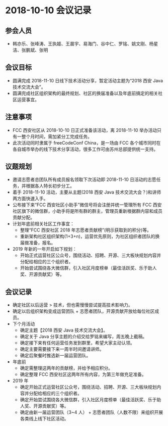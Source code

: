 # 2018-10-10 会议记录

## 参会人员

* 韩亦乐、张峰涛、王执姬、王晨宇、易海门、谷中仁、罗铭、姚文刚、杨星洁、张鹏斌、张明

## 会议目标

* 圆满完成 2018-11-10 日线下技术活动分享，暂定活动主题为“2018 西安 Java 技术交流大会”。
* 圆满完成社区组织架构的最终规划、社区的换届准备以及年底前搞定的相关社区运营事宜。

## 注意事项

* FCC 西安社区从 2018-10-10 日正式准备该活动，离 2018-11-10 举办活动只有一整个月时间，需加紧分工完成任务。
* 此次活动同时隶属于 freeCodeConf China，是一场由 FCC 各个城市同时在各自城市举办的线下技术分享活动，很多工作可由苏州总部提供统一支持。

## 议题规划

* 邀请志愿者总团队所有成员报名领取下次活动即 2018-11-10 日活动的志愿任务，并根据各人特长初步分工。
* 着手 2018-11-10 活动，主要从主题(2018 西安 Java 技术交流大会？)和讲师两方面快速入手。
* 公布接下来“FCC 西安社区小助手”微信号将会注册并统一管理所有 FCC 西安社区旗下的微信群，小助手将是所有群的群主，管理员重新根据群内容和成员贡献分配。
* 计划年底前相关社区工作事宜：
  * 整理“FCC 西安社区 2018 年志愿者贡献榜”(明示获取到的积分)等。
  * 重新架构社区组织架构(1+3+n)，运营优先原则，为社区组织者团队的换届做准备，报名。
* 2019 年新的一年开启如下规划：
  * 开始正式运营社区公众号，围绕活动、招聘、开源、三大板块规划内容并分配给相应的三个组织者。
  * 开始尝试围绕各大微信群，引入社区月度榜单（最佳活跃奖、乐于助人奖、开源贡献奖）等。

## 会议记录

* 确定社区以后运营 > 技术，但也需慢慢尝试提高技术影响力。
* 确定以后组织架构变成运营团队 + 志愿者团队，开源贡献开放给每位社区成员。
* 下个月活动
  * 确定主题【2018 西安 Java 技术交流大会】。
  * 确定关于 Java 分享主题的介绍交给罗铭来编写，周五晚上截稿。
  * 确定接下来有任何运营任务发到群里，希望大家主动认领。
  * 确定主要需要接下来一周半时间邀请讲师。
  * 确定后聚餐时推选新一届运营团队。
* 年底前
  * 确定需整理这两年的贡献榜，并给予相应积分。
  * 确定整理 FCC 西安社区这两年所有内容，为第三年做充足准备。
* 2019 年
  * 确定开始正式运营社区公众号，围绕活动、招聘、开源、三大板块规划内容并分配给相应的三个组织者。
  * 确定开始尝试围绕各大微信群，引入社区月度榜单（最佳活跃奖、乐于助人奖、开源贡献奖）等。
  * 确定由新一届运营团队（3~4 人） + 志愿者团队（人数不限）来组织开展各类线上线下社区活动。